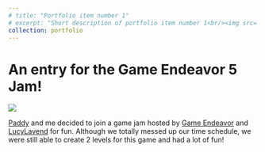 ```yaml
---
# title: "Portfolio item number 1"
# excerpt: "Short description of portfolio item number 1<br/><img src='/images/500x300.png'>"
collection: portfolio
---
```


# An entry for the Game Endeavor 5 Jam!

![](https://img.itch.zone/aW1nLzk2NjY2MjgucG5n/original/v178gk.png)

[Paddy](https://flamelizard.itch.io) and me decided to join a game jam hosted by [Game Endeavor](https://game-endeavor.itch.io) and [LucyLavend](https://lucylavend.itch.io) for fun. Although we totally messed up our time schedule, we were still able to create 2 levels for this game and had a lot of fun!